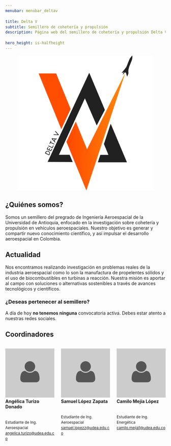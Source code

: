 ```yaml
---
menubar: menubar_deltav

title: Delta V
subtitle: Semillero de cohetería y propulsión
description: Página web del semillero de cohetería y propulsión Delta V, parte del Grupo de investigación ASTRA de la Universidad de Antioquia.

hero_height: is-halfheight
---
```

<link href="../assets/css/custom.css" rel="stylesheet" type="text/css">
<style>
  .hero.is-primary.is-bold {
    background-color: #ff4800ff;
    background-image: none;
  }
</style>


<figure align="center"> 
    <img src="../icons/deltav.png" alt="Logo de Delta V" id="img-logos">
</figure>

## ¿Quiénes somos?
Somos un semillero del pregrado de Ingeniería Aeroespacial de la Universidad de Antioquia, enfocado en la investigación sobre cohetería y propulsión en vehículos aeroespaciales. Nuestro objetivo es generar y compartir nuevo conocimiento científico, y así impulsar el desarrollo aeroespacial en Colombia. 


## Actualidad
Nos encontramos realizando investigación en problemas reales de la industria aeroespacial como lo son la manufactura de propelentes sólidos y el uso de biocombustibles en turbinas a reacción. Nuestra misión es aportar al campo con soluciones o alternativas sostenibles a través de avances tecnológicos y científicos.


### ¿Deseas pertenecer al semillero?
A día de hoy **no tenemos ninguna** convocatoria activa. Debes estar atento a nuestras redes sociales.

<!-- En estos momentos **nos encontramos** realizando convocatoria para nuevos integrantes, en caso de estar interesado en pertenecer a *Delta V* ingresa a este <a href="" target="_blank"><u>link</u></a>. -->


## Coordinadores
<div class="columns is-multiline is-centered is-vcentered">
    <div class="column is-4 has-text-centered">
        <p class="title is-6">
            <a href="https://www.linkedin.com/in/ang%C3%A9lica-turizo-donado-9ba616205/" aria-label="LinkedIn de Angélica Turizo" target="_blank"><img src="../icons/user.jpg" alt="Foto de Angélica Turizo" class ="img-profile" id="img-coord"></a><br>
            <b>Angélica Turizo Donado</b><br><br>
        </p>
        <p class="subtitle is-6">
            <small>Estudiante de Ing. Aeroespacial<br>
            <a href="mailto:angelica.turizo@udea.edu.co"><u>angelica.turizo@udea.edu.co</u></a></small>
        </p>
    </div>
    <div class="column is-4 has-text-centered">
        <p class="title is-6">
            <a href="https://www.linkedin.com/in/samlopezap/" aria-label="LinkedIn de Samuel López" target="_blank"><img src="../icons/user.jpg" alt="Foto de Samuel López" class ="img-profile" id="img-coord"></a><br>
            <b>Samuel López Zapata</b><br><br>
        </p>
        <p class="subtitle is-6">
            <small>Estudiante de Ing. Aeroespacial<br>
            <a href="mailto:samuel.lopezz@udea.edu.co"><u>samuel.lopezz@udea.edu.co</u></a></small>
        </p>
    </div>
    <div class="column is-4 has-text-centered">
        <p class="title is-6">
            <a href="https://www.linkedin.com/in/camilo-mej%C3%ADa-l%C3%B3pez-240a1122b/" aria-label="LinkedIn de Camilo Mejía" target="_blank"><img src="../icons/user.jpg" alt="Foto de Camilo Mejía" class ="img-profile" id="img-coord"></a><br>
            <b>Camilo Mejía López</b><br><br>
        </p>
        <p class="subtitle is-6">
            <small>Estudiante de Ing. Energética<br>
            <a href="mailto:camilo.mejia1@udea.edu.co"><u>camilo.mejia1@udea.edu.co</u></a></small>
        </p>
    </div>
</div>